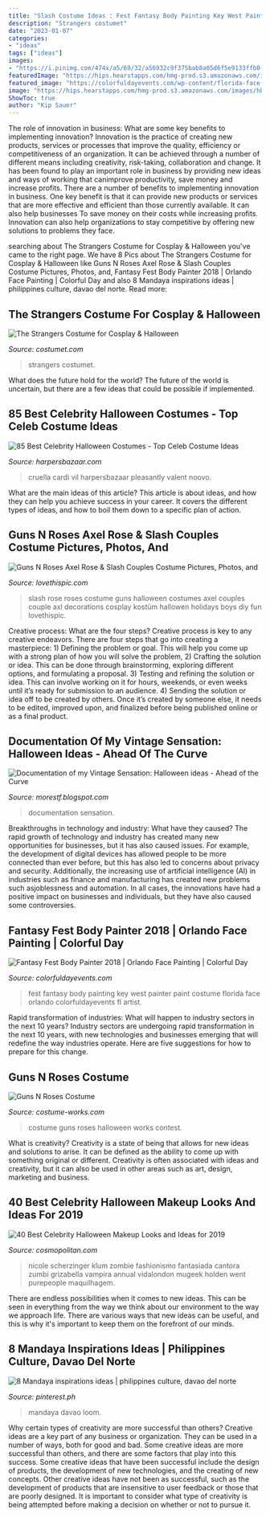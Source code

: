 ```yaml
---
title: "Slash Costume Ideas : Fest Fantasy Body Painting Key West Painter Paint Costume Florida Face Orlando Colorfuldayevents Fl Artist"
description: "Strangers costumet"
date: "2023-01-07"
categories:
- "ideas"
tags: ["ideas"]
images:
- "https://i.pinimg.com/474x/a5/69/32/a56932c9f375bab8a05d6f5e9133ffb0--loom-mindanao.jpg"
featuredImage: "https://hips.hearstapps.com/hmg-prod.s3.amazonaws.com/images/gettyimages-495245086-1539291620.jpg?crop=1xw:0.9983766233766234xh;center,top&amp;resize=480:*"
featured_image: "https://colorfuldayevents.com/wp-content/florida-face-painter/fantasy-fest/fantasy-fest-costume-ideas-2016.jpg"
image: "https://hips.hearstapps.com/hmg-prod.s3.amazonaws.com/images/hbz-halloween-2017-cardi-b-gettyimages-868485948-1531332641.jpg?crop=1xw:1xh;center,top&amp;resize=768:*"
ShowToc: true
author: "Kip Sauer"
---
```



The role of innovation in business: What are some key benefits to implementing innovation?
Innovation is the practice of creating new products, services or processes that improve the quality, efficiency or competitiveness of an organization. It can be achieved through a number of different means including creativity, risk-taking, collaboration and change. It has been found to play an important role in business by providing new ideas and ways of working that canimprove productivity, save money and increase profits.
There are a number of benefits to implementing innovation in business. One key benefit is that it can provide new products or services that are more effective and efficient than those currently available. It can also help businesses To save money on their costs while increasing profits. Innovation can also help organizations to stay competitive by offering new solutions to problems they face.

	

		
searching about The Strangers Costume for Cosplay &amp; Halloween you've came to the right page. We have 8 Pics about The Strangers Costume for Cosplay &amp; Halloween like Guns N Roses Axel Rose &amp; Slash Couples Costume Pictures, Photos, and, Fantasy Fest Body Painter 2018 | Orlando Face Painting | Colorful Day and also 8 Mandaya inspirations ideas | philippines culture, davao del norte. Read more:
		
    
## The Strangers Costume For Cosplay &amp; Halloween

<img loading=lazy src="https://www.costumet.com/images/movies/the-strangers/cover.jpg" onerror="this.onerror=null;this.src='https://tse1.mm.bing.net/th?id=OIP.iz_rvg1lksw4ZfzXFmCsYQHaDt&amp;pid=15.1';" alt="The Strangers Costume for Cosplay &amp; Halloween">

_Source: costumet.com_

>strangers costumet. 

	

What does the future hold for the world?
The future of the world is uncertain, but there are a few ideas that could be possible if implemented.

    
## 85 Best Celebrity Halloween Costumes - Top Celeb Costume Ideas

<img loading=lazy src="https://hips.hearstapps.com/hmg-prod.s3.amazonaws.com/images/hbz-halloween-2017-cardi-b-gettyimages-868485948-1531332641.jpg?crop=1xw:1xh;center,top&amp;resize=768:*" onerror="this.onerror=null;this.src='https://tse4.mm.bing.net/th?id=OIP.FnH60jG2kRTm6WjIO9L71AHaLH&amp;pid=15.1';" alt="85 Best Celebrity Halloween Costumes - Top Celeb Costume Ideas">

_Source: harpersbazaar.com_

>cruella cardi vil harpersbazaar pleasantly valent noovo. 

	

What are the main ideas of this article?
This article is about ideas, and how they can help you achieve success in your career. It covers the different types of ideas, and how to boil them down to a specific plan of action.

    
## Guns N Roses Axel Rose &amp; Slash Couples Costume Pictures, Photos, And

<img loading=lazy src="http://www.lovethispic.com/uploaded_images/209344-Guns-N-Roses-Axel-Rose-Slash-Couples-Costume.png" onerror="this.onerror=null;this.src='https://tse2.mm.bing.net/th?id=OIP.-ijM5-hCaxG8A2tJUjoDEgHaHM&amp;pid=15.1';" alt="Guns N Roses Axel Rose &amp; Slash Couples Costume Pictures, Photos, and">

_Source: lovethispic.com_

>slash rose roses costume guns halloween costumes axel couples couple axl decorations cosplay kostüm hallowen holidays boys diy fun lovethispic. 

	

Creative process: What are the four steps?
Creative process is key to any creative endeavors. There are four steps that go into creating a masterpiece: 1) Defining the problem or goal. This will help you come up with a strong plan of how you will solve the problem, 2) Crafting the solution or idea. This can be done through brainstorming, exploring different options, and formulating a proposal. 3) Testing and refining the solution or idea. This can involve working on it for hours, weekends, or even weeks until it’s ready for submission to an audience. 4) Sending the solution or idea off to be created by others. Once it’s created by someone else, it needs to be edited, improved upon, and finalized before being published online or as a final product.

    
## Documentation Of My Vintage Sensation: Halloween Ideas - Ahead Of The Curve

<img loading=lazy src="http://2.bp.blogspot.com/-KfwzZN1nhX0/UkN1PkbZacI/AAAAAAAAAqo/4VNntLI1x_I/s1600/FR9XX4SH8CVD7YM_LARGE.jpg" onerror="this.onerror=null;this.src='https://tse2.mm.bing.net/th?id=OIP.73aWtr8EFFc50h8_s6tgJgHaKZ&amp;pid=15.1';" alt="Documentation of my Vintage Sensation: Halloween ideas - Ahead of the Curve">

_Source: morestf.blogspot.com_

>documentation sensation. 

	

Breakthroughs in technology and industry: What have they caused?
The rapid growth of technology and industry has created many new opportunities for businesses, but it has also caused issues. For example, the development of digital devices has allowed people to be more connected than ever before, but this has also led to concerns about privacy and security. Additionally, the increasing use of artificial intelligence (AI) in industries such as finance and manufacturing has created new problems such asjoblessness and automation. In all cases, the innovations have had a positive impact on businesses and individuals, but they have also caused some controversies.

    
## Fantasy Fest Body Painter 2018 | Orlando Face Painting | Colorful Day

<img loading=lazy src="https://colorfuldayevents.com/wp-content/florida-face-painter/fantasy-fest/fantasy-fest-costume-ideas-2016.jpg" onerror="this.onerror=null;this.src='https://tse4.mm.bing.net/th?id=OIP.Bz5T7KGiYgxbOB35sM_1OgAAAA&amp;pid=15.1';" alt="Fantasy Fest Body Painter 2018 | Orlando Face Painting | Colorful Day">

_Source: colorfuldayevents.com_

>fest fantasy body painting key west painter paint costume florida face orlando colorfuldayevents fl artist. 

	

Rapid transformation of industries: What will happen to industry sectors in the next 10 years?
Industry sectors are undergoing rapid transformation in the next 10 years, with new technologies and businesses emerging that will redefine the way industries operate. Here are five suggestions for how to prepare for this change.

    
## Guns N Roses Costume

<img loading=lazy src="https://photos.costume-works.com/full/guns_n_roses1.jpg" onerror="this.onerror=null;this.src='https://tse1.mm.bing.net/th?id=OIP.QjS9zHw6-Os2uKyOwlDAOwHaJ3&amp;pid=15.1';" alt="Guns N Roses Costume">

_Source: costume-works.com_

>costume guns roses halloween works contest. 

	

What is creativity?
Creativity is a state of being that allows for new ideas and solutions to arise. It can be defined as the ability to come up with something original or different. Creativity is often associated with ideas and creativity, but it can also be used in other areas such as art, design, marketing and business.

    
## 40 Best Celebrity Halloween Makeup Looks And Ideas For 2019

<img loading=lazy src="https://hips.hearstapps.com/hmg-prod.s3.amazonaws.com/images/gettyimages-495245086-1539291620.jpg?crop=1xw:0.9983766233766234xh;center,top&amp;resize=480:*" onerror="this.onerror=null;this.src='https://tse2.mm.bing.net/th?id=OIP.G_iaFUq9d-sf7NcipW0k7QHaLH&amp;pid=15.1';" alt="40 Best Celebrity Halloween Makeup Looks and Ideas for 2019">

_Source: cosmopolitan.com_

>nicole scherzinger klum zombie fashionismo fantasiada cantora zumbi grizabella vampira annual vidalondon mugeek holden went purepeople maquilhagem. 

	

There are endless possibilities when it comes to new ideas. This can be seen in everything from the way we think about our environment to the way we approach life. There are various ways that new ideas can be useful, and this is why it's important to keep them on the forefront of our minds.

    
## 8 Mandaya Inspirations Ideas | Philippines Culture, Davao Del Norte

<img loading=lazy src="https://i.pinimg.com/474x/a5/69/32/a56932c9f375bab8a05d6f5e9133ffb0--loom-mindanao.jpg" onerror="this.onerror=null;this.src='https://tse4.mm.bing.net/th?id=OIP.kojIXlAwFZG8vzak9HJfhgAAAA&amp;pid=15.1';" alt="8 Mandaya inspirations ideas | philippines culture, davao del norte">

_Source: pinterest.ph_

>mandaya davao loom. 

	

Why certain types of creativity are more successful than others?
Creative ideas are a key part of any business or organization. They can be used in a number of ways, both for good and bad. Some creative ideas are more successful than others, and there are some factors that play into this success.
Some creative ideas that have been successful include the design of products, the development of new technologies, and the creating of new concepts. Other creative ideas have not been as successful, such as the development of products that are insensitive to user feedback or those that are poorly designed. It is important to consider what type of creativity is being attempted before making a decision on whether or not to pursue it.

